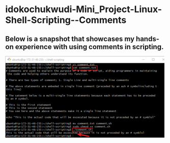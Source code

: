 # idokochukwudi-Mini_Project-Linux-Shell-Scripting--Comments

## Below is a snapshot that showcases my hands-on experience with using comments in scripting.

![](./img/comment.png)